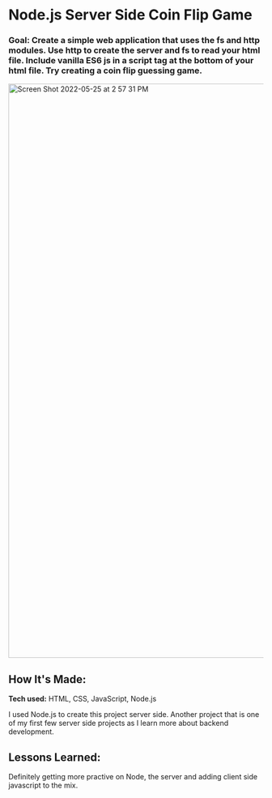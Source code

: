 # Node.js Server Side Coin Flip Game

### Goal: Create a simple web application that uses the fs and http modules. Use http to create the server and fs to read your html file. Include vanilla ES6 js in a script tag at the bottom of your html file. Try creating a coin flip guessing game.

<img width="1134" alt="Screen Shot 2022-05-25 at 2 57 31 PM" src="https://user-images.githubusercontent.com/102037717/170347677-2253f324-e8fa-472e-b508-a75f13bc364d.png">

## How It's Made:

**Tech used:** HTML, CSS, JavaScript, Node.js

I used Node.js to create this project server side. Another project that is one of my first few server side projects as I learn more about backend development.

## Lessons Learned:

Definitely getting more practive on Node, the server and adding client side javascript to the mix. 
